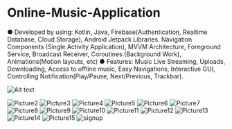 # Online-Music-Application
● Developed by using: Kotlin, Java, Firebase(Authentication, Realtime Database, Cloud Storage),
Android Jetpack Libraries. Navigation Components (Single Activity Application), MVVM Architecture,
Foreground Service, Broadcast Receiver, Coroutines (Background Work), Animations(Motion layouts,
etc)
● Features: Music Live Streaming, Uploads, Downloading, Access to offline music, Easy
Navigations, Interactive GUI, Controlling Notification(Play/Pause, Next/Previous, Trackbar).

<img src="C:\Users\mandeep singh\Pictures\Picture2.jpg/to/img.jpg" alt="Alt text" title="Optional title">


![Picture2](https://user-images.githubusercontent.com/72296970/232227150-2b6fb4e4-3a6f-410e-890d-0ffed28e5e57.jpg)
![Picture3](https://user-images.githubusercontent.com/72296970/232227199-909acca8-ebc6-4946-9e08-eb45d0a4eb81.jpg)
![Picture4](https://user-images.githubusercontent.com/72296970/232227203-17c96d41-2864-497d-8877-dc086a7003df.jpg)
![Picture5](https://user-images.githubusercontent.com/72296970/232227206-c18a02ed-c0fb-45de-b98c-35e46a5ed0f3.jpg)
![Picture6](https://user-images.githubusercontent.com/72296970/232227209-6607849c-5d2a-413e-8d8d-fb5fcf9535a7.jpg)
![Picture7](https://user-images.githubusercontent.com/72296970/232227211-315c6b97-14ce-4ccd-939d-dcd5aac6531d.jpg)
![Picture8](https://user-images.githubusercontent.com/72296970/232227212-8668e338-847e-4d77-b537-8ac33d8bc446.jpg)
![Picture9](https://user-images.githubusercontent.com/72296970/232227214-59572df2-136c-4933-ad41-472148cbc6eb.jpg)
![Picture10](https://user-images.githubusercontent.com/72296970/232227215-5ab5d7aa-58d2-4617-acad-3c9d6323f873.jpg)
![Picture11](https://user-images.githubusercontent.com/72296970/232227217-eb9ea48b-b348-4b6c-8588-5c4a75a24499.jpg)
![Picture12](https://user-images.githubusercontent.com/72296970/232227221-8292007a-5de8-4545-b800-c4a4d1d1eb34.jpg)
![Picture13](https://user-images.githubusercontent.com/72296970/232227224-598e8b7b-b043-4020-a56f-fc8220dae341.jpg)
![Picture14](https://user-images.githubusercontent.com/72296970/232227228-a8016e66-1485-43e6-9cf1-c9616061b886.jpg)
![Picture15](https://user-images.githubusercontent.com/72296970/232227233-2869cbbe-ddfe-4d40-8084-0fddbee2fdfc.jpg)
![signup](https://user-images.githubusercontent.com/72296970/232227242-d2e9a693-f9e9-4a4d-821f-54f70af1c84b.jpg)
